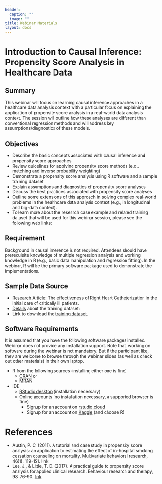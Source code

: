 ```yaml
---
header:
  caption: ""
  image: ""
title: Webinar Materials
layout: docs
---
```


# Introduction to Causal Inference: Propensity Score Analysis in Healthcare Data

## Summary

This webinar will focus on learning causal inference approaches in a healthcare data analysis context with a particular focus on explaining the application of propensity score analysis in a real-world data analysis context. The session will outline how these analyses are different than conventional regression methods and will address key assumptions/diagnostics of these models.

## Objectives

- Describe the basic concepts associated with causal inference and propensity score approaches
- Review guidelines for applying propensity score methods (e.g., matching and inverse probability weighting)
- Demonstrate a propensity score analysis using R software and a sample training dataset
- Explain assumptions and diagnostics of propensity score analyses
- Discuss the best practices associated with propensity score analyses
- Outline some extensions of this approach in solving complex real-world problems in the healthcare data analysis context (e.g., in longitudinal and big-data context).
- To learn more about the research case example and related training dataset that will be used for this webinar session, please see the following web links:

## Requirement

Background in causal inference is not required. Attendees should have prerequisite knowledge of multiple regression analysis and working knowledge in R (e.g., basic data manipulation and regression fitting). In the webinar, R will be the primary software package used to demonstrate the implementations. 

## Sample Data Source

- [Research Article](https://jamanetwork.com/journals/jama/articlepdf/407990/jama_276_11_030.pdf): The effectiveness of Right Heart Catheterization in the initial care of critically ill patients.
- [Details](http://biostat.mc.vanderbilt.edu/wiki/pub/Main/DataSets/rhc.html) about the training dataset:
- Link to download the [training dataset](http://biostat.mc.vanderbilt.edu/wiki/pub/Main/DataSets/rhc.csv).

## Software Requirements

It is assumed that you have the following software packages installed. Webinar does not provide any installation support. Note that, working on software during the webinar is not mandatory. But if the participant like, they are welcome to browse through the webinar slides (as well as check out other materials) in their own laptop.

- R from the following sources (installing either one is fine)
  - [CRAN](https://cran.r-project.org/) or 
  - [MRAN](https://mran.microsoft.com/open) 
- IDE
  - [RStudio desktop](https://www.rstudio.com/products/rstudio/download/) (installation necessary)
  - Online accounts (no installation necessary, a supported browser is fine)
    - Signup for an account on [rstudio.cloud](https://login.rstudio.cloud/login?redirect=%2Foauth%2Fauthorize%3Fredirect_uri%3Dhttps%253A%252F%252Frstudio.cloud%252Flogin%26client_id%3Drstudio-cloud%26response_type%3Dcode%26show_auth%3D0%26show_login%3D1%26show_setup%3D1&amp;setup=True)
    -  Signup for an account on [Kaggle](https://www.kaggle.com/) (and choose R)

# References

- Austin, P. C. (2011). A tutorial and case study in propensity score analysis: an application to estimating the effect of in-hospital smoking cessation counseling on mortality. Multivariate behavioral research, 46(1), 119-151. [link](https://www.tandfonline.com/doi/pdf/10.1080/00273171.2011.540480)
- Lee, J., & Little, T. D. (2017). A practical guide to propensity score analysis for applied clinical research. Behaviour research and therapy, 98, 76-90. [link](https://www.sciencedirect.com/science/article/abs/pii/S0005796717300141)